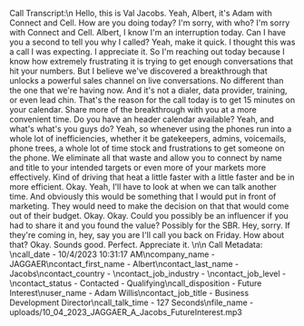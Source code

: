 Call Transcript:\n Hello, this is Val Jacobs. Yeah, Albert, it's Adam with Connect and Cell. How are you doing today? I'm sorry, with who? I'm sorry with Connect and Cell. Albert, I know I'm an interruption today. Can I have you a second to tell you why I called? Yeah, make it quick. I thought this was a call I was expecting. I appreciate it. So I'm reaching out today because I know how extremely frustrating it is trying to get enough conversations that hit your numbers. But I believe we've discovered a breakthrough that unlocks a powerful sales channel on live conversations. No different than the one that we're having now. And it's not a dialer, data provider, training, or even lead chin. That's the reason for the call today is to get 15 minutes on your calendar. Share more of the breakthrough with you at a more convenient time. Do you have an header calendar available? Yeah, and what's what's you guys do? Yeah, so whenever using the phones run into a whole lot of inefficiencies, whether it be gatekeepers, admins, voicemails, phone trees, a whole lot of time stock and frustrations to get someone on the phone. We eliminate all that waste and allow you to connect by name and title to your intended targets or even more of your markets more effectively. Kind of driving that heat a little faster with a little faster and be in more efficient. Okay. Yeah, I'll have to look at when we can talk another time. And obviously this would be something that I would put in front of marketing. They would need to make the decision on that that would come out of their budget. Okay. Okay. Could you possibly be an influencer if you had to share it and you found the value? Possibly for the SBR. Hey, sorry. If they're coming in, hey, say you are I'll call you back on Friday. How about that? Okay. Sounds good. Perfect. Appreciate it. \n\n Call Metadata: \ncall_date - 10/4/2023 10:31:17 AM\ncompany_name - JAGGAER\ncontact_first_name - Albert\ncontact_last_name - Jacobs\ncontact_country - \ncontact_job_industry - \ncontact_job_level - \ncontact_status - Contacted - Qualifying\ncall_disposition - Future Interest\nuser_name - Adam Willis\ncontact_job_title - Business Development Director\ncall_talk_time - 127 Seconds\nfile_name - uploads/10_04_2023_JAGGAER_A_Jacobs_FutureInterest.mp3
